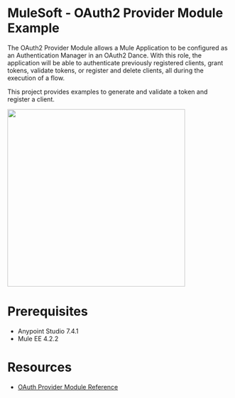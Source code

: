 # MuleSoft - OAuth2 Provider Module Example

The OAuth2 Provider Module allows a Mule Application to be configured as an Authentication Manager in an OAuth2 Dance. With this role, the application will be able to authenticate previously registered clients, grant tokens, validate tokens, or register and delete clients, all during the execution of a flow.

This project provides examples to generate and validate a token and register a client.

<img src="https://raw.githubusercontent.com/djuang1/oauth2-provider-mule4/master/docs/flow.png" width="400"/>

# Prerequisites

* Anypoint Studio 7.4.1
* Mule EE 4.2.2

# Resources

* [OAuth Provider Module Reference](https://docs.mulesoft.com/connectors/oauth/oauth2-provider-documentation-reference#configurations)

